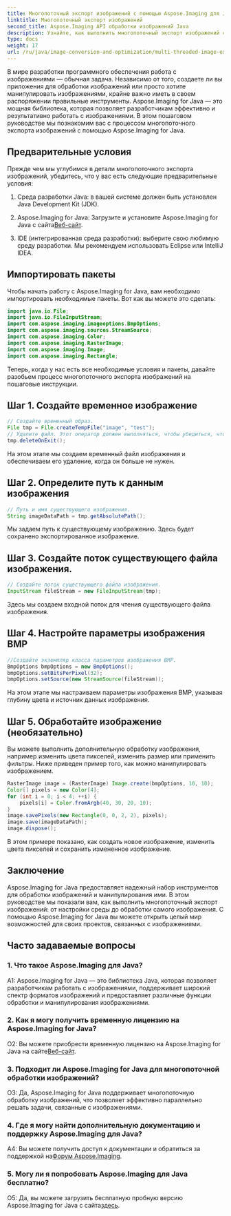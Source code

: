 ```yaml
---
title: Многопоточный экспорт изображений с помощью Aspose.Imaging для Java
linktitle: Многопоточный экспорт изображений
second_title: Aspose.Imaging API обработки изображений Java
description: Узнайте, как выполнить многопоточный экспорт изображений с помощью Aspose.Imaging для Java. Освойте обработку и манипулирование изображениями с помощью этого пошагового руководства.
type: docs
weight: 17
url: /ru/java/image-conversion-and-optimization/multi-threaded-image-export/
---
```

В мире разработки программного обеспечения работа с изображениями — обычная задача. Независимо от того, создаете ли вы приложения для обработки изображений или просто хотите манипулировать изображениями, крайне важно иметь в своем распоряжении правильные инструменты. Aspose.Imaging for Java — это мощная библиотека, которая позволяет разработчикам эффективно и результативно работать с изображениями. В этом пошаговом руководстве мы познакомим вас с процессом многопоточного экспорта изображений с помощью Aspose.Imaging for Java.

## Предварительные условия

Прежде чем мы углубимся в детали многопоточного экспорта изображений, убедитесь, что у вас есть следующие предварительные условия:

1. Среда разработки Java: в вашей системе должен быть установлен Java Development Kit (JDK).

2.  Aspose.Imaging for Java: Загрузите и установите Aspose.Imaging for Java с сайта[Веб-сайт](https://releases.aspose.com/imaging/java/).

3. IDE (интегрированная среда разработки): выберите свою любимую среду разработки. Мы рекомендуем использовать Eclipse или IntelliJ IDEA.

## Импортировать пакеты

Чтобы начать работу с Aspose.Imaging for Java, вам необходимо импортировать необходимые пакеты. Вот как вы можете это сделать:

```java
import java.io.File;
import java.io.FileInputStream;
import com.aspose.imaging.imageoptions.BmpOptions;
import com.aspose.imaging.sources.StreamSource;
import com.aspose.imaging.Color;
import com.aspose.imaging.RasterImage;
import com.aspose.imaging.Image;
import com.aspose.imaging.Rectangle;
```

Теперь, когда у нас есть все необходимые условия и пакеты, давайте разобьем процесс многопоточного экспорта изображений на пошаговые инструкции.

## Шаг 1. Создайте временное изображение

```java
// Создайте временный образ.
File tmp = File.createTempFile("image", "test");
// Удалите файл. Этот оператор должен выполняться, чтобы убедиться, что ресурс правильно удален.
tmp.deleteOnExit();
```

На этом этапе мы создаем временный файл изображения и обеспечиваем его удаление, когда он больше не нужен.

## Шаг 2. Определите путь к данным изображения

```java
// Путь и имя существующего изображения.
String imageDataPath = tmp.getAbsolutePath();
```

Мы задаем путь к существующему изображению. Здесь будет сохранено экспортированное изображение.

## Шаг 3. Создайте поток существующего файла изображения.

```java
// Создайте поток существующего файла изображения.
InputStream fileStream = new FileInputStream(tmp);
```

Здесь мы создаем входной поток для чтения существующего файла изображения.

## Шаг 4. Настройте параметры изображения BMP

```java
//Создайте экземпляр класса параметров изображения BMP.
BmpOptions bmpOptions = new BmpOptions();
bmpOptions.setBitsPerPixel(32);
bmpOptions.setSource(new StreamSource(fileStream));
```

На этом этапе мы настраиваем параметры изображения BMP, указывая глубину цвета и источник данных изображения.

## Шаг 5. Обработайте изображение (необязательно)

Вы можете выполнить дополнительную обработку изображения, например изменить цвета пикселей, изменить размер или применить фильтры. Ниже приведен пример того, как можно манипулировать изображением.

```java
RasterImage image = (RasterImage) Image.create(bmpOptions, 10, 10);
Color[] pixels = new Color[4];
for (int i = 0; i < 4; ++i) {
    pixels[i] = Color.fromArgb(40, 30, 20, 10);
}
image.savePixels(new Rectangle(0, 0, 2, 2), pixels);
image.save(imageDataPath);
image.dispose();
```

В этом примере показано, как создать новое изображение, изменить цвета пикселей и сохранить измененное изображение.

## Заключение

Aspose.Imaging for Java предоставляет надежный набор инструментов для обработки изображений и манипулирования ими. В этом руководстве мы показали вам, как выполнить многопоточный экспорт изображений: от настройки среды до обработки самого изображения. С помощью Aspose.Imaging for Java вы можете открыть целый мир возможностей для своих проектов, связанных с изображениями.

## Часто задаваемые вопросы

### 1. Что такое Aspose.Imaging для Java?

A1: Aspose.Imaging for Java — это библиотека Java, которая позволяет разработчикам работать с изображениями, поддерживает широкий спектр форматов изображений и предоставляет различные функции обработки и манипулирования изображениями.

### 2. Как я могу получить временную лицензию на Aspose.Imaging for Java?

 О2: Вы можете приобрести временную лицензию на Aspose.Imaging for Java на сайте[Веб-сайт](https://purchase.aspose.com/temporary-license/).

### 3. Подходит ли Aspose.Imaging for Java для многопоточной обработки изображений?

О3: Да, Aspose.Imaging for Java поддерживает многопоточную обработку изображений, что позволяет эффективно параллельно решать задачи, связанные с изображениями.

### 4. Где я могу найти дополнительную документацию и поддержку Aspose.Imaging для Java?

 A4: Вы можете получить доступ к документации и обратиться за поддержкой на[Форум Aspose.Imaging](https://forum.aspose.com/).

### 5. Могу ли я попробовать Aspose.Imaging для Java бесплатно?

 О5: Да, вы можете загрузить бесплатную пробную версию Aspose.Imaging for Java с сайта[здесь](https://releases.aspose.com/).